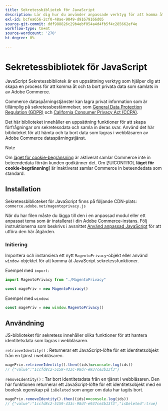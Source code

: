 ```yaml
---
title: Sekretessbibliotek för JavaScript
description: Lär dig hur du använder anpassade verktyg för att komma åt och ta bort kundpersonuppgifter som samlats in av Adobe Commerce.
exl-id: bcfea656-2cf0-48ae-9049-d91679166d05
source-git-commit: ddf988826c29b4ebf054a4d4fb5f4c285662ef4e
workflow-type: tm+mt
source-wordcount: '270'
ht-degree: 0%

---
```


<!-- TODO: Remove this topic and redirect to the adobe-privacy-javascript-library.md when the Adobe privacy library has been integrated with Commerce. -->

# Sekretessbibliotek för JavaScript

JavaScript Sekretessbibliotek är en uppsättning verktyg som hjälper dig att skapa en process för att komma åt och ta bort privata data som samlats in av Adobe Commerce.

Commerce dataspårningstjänster kan lagra privat information som är tillämplig på sekretessbestämmelser, som [General Data Protection Regulation (GDPR)](gdpr.md) och [California Consumer Privacy Act (CCPA)](ccpa.md).

Det här biblioteket innehåller en uppsättning funktioner för att skapa förfrågningar om sekretessdata och samla in deras svar. Använd det här biblioteket för att hämta och ta bort data som lagras i webbläsaren av Adobe Commerce dataspårningstjänst.

>[!NOTE]
>
>Om [läget för cookie-begränsning](https://experienceleague.adobe.com/docs/commerce-admin/start/compliance/privacy/compliance-cookie-law.html) är aktiverat samlar Commerce inte in beteendedata förrän kunden godkänner det. Om [!UICONTROL **läget för cookie-begränsning**] är inaktiverat samlar Commerce in beteendedata som standard.

## Installation

Sekretessbiblioteket för JavaScript finns på följande CDN-plats: `commerce.adobe.net/magentoprivacy.js`

När du har filen måste du lägga till den i en anpassad modul eller ett anpassat tema som är installerat i din Adobe Commerce-instans. Följ instruktionerna som beskrivs i avsnittet [Använd anpassad JavaScript](https://developer.adobe.com/commerce/frontend-core/javascript/custom/) för att utföra den här åtgärden.

### Initiering

Importera och instansiera ett nytt `MagentoPrivacy`-objekt eller använd `window`-objektet för att komma åt JavaScript sekretessfunktioner.

Exempel med `import`:

```js
import MagentoPrivacy from "./MagentoPrivacy"

const magePriv = new MagentoPrivacy()
```

Exempel med `window`:

```js
const magePriv = new window.MagentoPrivacy()
```

## Användning

JS-biblioteket för sekretess innehåller olika funktioner för att hantera identitetsdata som lagras i webbläsaren.

`retrieveIdentity()`
: Returnerar ett JavaScript-löfte för ett identitetsobjekt från en tjänst i webbläsaren.

```js
magePriv.retrieveIdentity().then((ids)=>console.log(ids))
// {"value":"1ccfd8c2-5159-433c-98d7-e937ce3b13f3"}
```

`removeIdentity()`
: Tar bort identitetsdata från en tjänst i webbläsaren.
Den här funktionen returnerar ett JavaScript-löfte för ett identitetsobjekt med en boolesk egenskap på `isDeleted` som anger om data har tagits bort.

```js
magePriv.removeIdentity().then((ids)=>console.log(ids))
// {"value":"1ccfd8c2-5159-433c-98d7-e937ce3b13f3","isDeleted":true}
```
